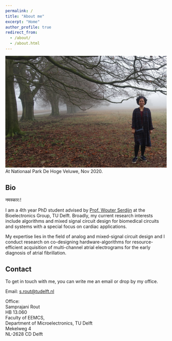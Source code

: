 ```yaml
---
permalink: /
title: "About me"
excerpt: "Home"
author_profile: true
redirect_from: 
  - /about/
  - /about.html
---
```


<!---![alt text](/images/blog_images/yoga_portfolio/IMG_1479.jpg)<br/> 
--> 
![alt text](/images/blog_images/sampi_2020_nov.png)<br/>
At Nationaal Park De Hoge Veluwe, Nov 2020.  
## Bio

नमस्कार:!

I am a 4th year PhD student advised by [Prof. Wouter Serdijn](http://bioelectronics.tudelft.nl/~wout/) at the Bioelectronics Group, TU Delft. Broadly, my current research interests include algorithms and mixed signal circuit design for biomedical circuits and systems with a special focus on cardiac applications.

My expertise lies in the field of analog and mixed-signal circuit design and I conduct research on co-designing hardware-algorithms for resource-efficient acquisition of multi-channel atrial electrograms for the early diagnosis of atrial fibrillation. 



## Contact

To get in touch with me, you can write me an email or drop by my office.

Email: s.rout@tudelft.nl<br/>

Office:<br/>
Samprajani Rout<br/>
HB 13.060<br/>
Faculty of EEMCS,<br/>
Department of Microelectronics, TU Delft<br/>
Mekelweg 4<br/>
NL-2628 CD Delft
<!---
Others
======
xxx
-->
